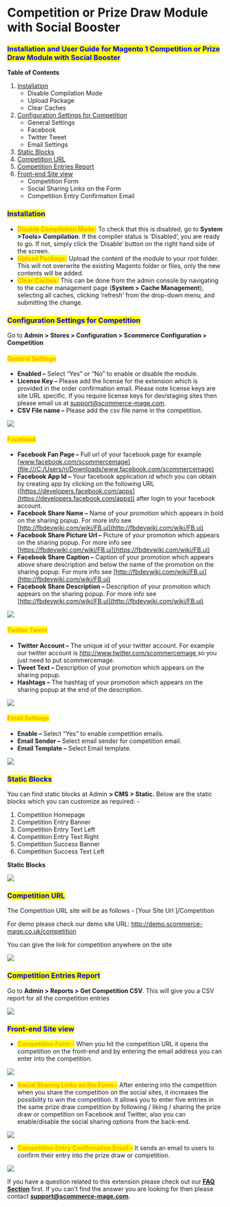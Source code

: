 # Competition or Prize Draw Module with Social Booster

### <mark style="color:blue;">Installation and User Guide for Magento 1 Competition or Prize Draw Module with Social Booster</mark>

**Table of Contents**

1. [Installation ](competition-or-prize-draw-module-with-social-booster.md#\_bookmark0)
   * Disable Compilation Mode&#x20;
   * Upload Package&#x20;
   * Clear Caches&#x20;
2. [Configuration Settings for Competition ](competition-or-prize-draw-module-with-social-booster.md#\_bookmark4)
   * General Settings&#x20;
   * Facebook&#x20;
   * Twitter Tweet&#x20;
   * Email Settings&#x20;
3. [Static Blocks](competition-or-prize-draw-module-with-social-booster.md#static-blocks)
4. [Competition URL ](competition-or-prize-draw-module-with-social-booster.md#\_bookmark10)
5. [Competition Entries Report](competition-or-prize-draw-module-with-social-booster.md#\_bookmark11)
6. [Front-end Site view ](competition-or-prize-draw-module-with-social-booster.md#\_bookmark12)
   * Competition Form&#x20;
   * Social Sharing Links on the Form&#x20;
   * Competition Entry Confirmation Email&#x20;

### <mark style="color:blue;">Installation</mark> <a href="#bookmark0" id="bookmark0"></a>

* <mark style="color:orange;">**Disable Compilation Mode:**</mark> To check that this is disabled, go to **System >Tools> Compilation**. If the compiler status is ‘Disabled’, you are ready to go. If not, simply click the ‘Disable’ button on the right hand side of the screen.
* <mark style="color:orange;">**Upload Package:**</mark> Upload the content of the module to your root folder. This will not overwrite the existing Magento folder or files, only the new contents will be added.
* <mark style="color:orange;">**Clear Caches:**</mark> This can be done from the admin console by navigating to the cache management page (**System > Cache Management**), selecting all caches, clicking ‘refresh’ from the drop-down menu, and submitting the change.

### <mark style="color:blue;">Configuration Settings for Competition</mark> <a href="#bookmark4" id="bookmark4"></a>

Go to **Admin > Stores > Configuration > Scommerce Configuration > Competition**

#### <mark style="color:orange;">General Settings</mark> <a href="#bookmark5" id="bookmark5"></a>

* **Enabled –** Select “Yes” or “No” to enable or disable the module.
* **License Key –** Please add the license for the extension which is provided in the order confirmation email. Please note license keys are site URL specific. If you require license keys for dev/staging sites then please email us at [support@scommerce-mage.com](mailto:support@scommerce-mage.com).
* **CSV File name –** Please add the csv file name in the competition.

![](../../.gitbook/assets/m1comp\_general.jpg)

#### <mark style="color:orange;">Facebook</mark> <a href="#bookmark6" id="bookmark6"></a>

* **Facebook Fan Page –** Full url of your facebook page for example [www.facebook.com/scommercemage](file:///C:/Users/ri/Downloads/www.facebook.com/scommercemage)
* **Facebook App Id –** Your facebook application id which you can obtain by creating app by clicking on the following URL ([https://developers.facebook.com/apps](https://developers.facebook.com/apps)) after login to your facebook account.
* **Facebook Share Name –** Name of your promotion which appears in bold on the sharing popup. For more info see [http://fbdevwiki.com/wiki/FB.ui](http://fbdevwiki.com/wiki/FB.ui)
* **Facebook Share Picture Url –** Picture of your promotion which appears on the sharing popup. For more info see [https://fbdevwiki.com/wiki/FB.ui](https://fbdevwiki.com/wiki/FB.ui)
* **Facebook Share Caption –** Caption of your promotion which appears above share description and below the name of the promotion on the sharing popup. For more info see [http://fbdevwiki.com/wiki/FB.ui](http://fbdevwiki.com/wiki/FB.ui)
* **Facebook Share Description –** Description of your promotion which appears on the sharing popup. For more info see [http://fbdevwiki.com/wiki/FB.ui](http://fbdevwiki.com/wiki/FB.ui)

![](../../.gitbook/assets/m1comp\_facebook.jpg)

#### <mark style="color:orange;">Twitter Tweet</mark> <a href="#bookmark7" id="bookmark7"></a>

* **Twitter Account –** The unique id of your twitter account. For example our twitter account is [http://www.twitter.com/scommercemage ](http://www.twitter.com/scommercemage)so you just need to put scommercemage.
* **Tweet Text –** Description of your promotion which appears on the sharing popup.
* **Hashtags –** The hashtag of your promotion which appears on the sharing popup at the end of the description.

![](../../.gitbook/assets/m1comp\_twitter.jpg)

#### <mark style="color:orange;">Email Settings</mark> <a href="#bookmark8" id="bookmark8"></a>

* **Enable –** Select “Yes” to enable competition emails.
* **Email Sender –** Select email sender for competition email.
* **Email Template –** Select Email template.

![](../../.gitbook/assets/m1comp\_emailsett.jpg)

### <mark style="color:blue;">**Static Blocks**</mark> &#x20;

You can find static blocks at Admin **> CMS > Static.** Below are the static blocks which you can customize as required: -

1. Competition Homepage
2. Competition Entry Banner
3. Competition Entry Text Left
4. Competition Entry Text Right
5. Competition Success Banner
6. Competition Success Text Left

**Static Blocks**

![](<../../.gitbook/assets/5 (18)>)

### <mark style="color:blue;">Competition URL</mark> <a href="#bookmark10" id="bookmark10"></a>

The Competition URL site will be as follows - \[Your Site Url ]/Competition

For demo please check our demo site URL: [http://demo.scommerce-](http://demo.scommerce-mage.co.uk/competition) [mage.co.uk/competition](http://demo.scommerce-mage.co.uk/competition)

You can give the link for competition anywhere on the site

![](../../.gitbook/assets/6)

### <mark style="color:blue;">Competition Entries Report</mark> <a href="#bookmark11" id="bookmark11"></a>

Go to **Admin > Reports > Get Competition CSV**. This will give you a CSV report for all the competition entries

![](<../../.gitbook/assets/7 (41)>)

### <mark style="color:blue;">Front-end Site view</mark> <a href="#bookmark12" id="bookmark12"></a>

* <mark style="color:orange;">**Competition Form –**</mark> When you hit the competition URL it opens the competition on the front-end and by entering the email address you can enter into the competition.

![](<../../.gitbook/assets/8 (41)>)

* <mark style="color:orange;">**Social Sharing Links on the Form –**</mark> After entering into the competition when you share the competition on the social sites, it increases the possibility to win the competition. It allows you to enter five entries in the same prize draw competition by following / liking / sharing the prize draw or competition on Facebook and Twitter, also you can enable/disable the social sharing options from the back-end.

![](<../../.gitbook/assets/9 (38)>)

* <mark style="color:orange;">**Competition Entry Confirmation Email –**</mark> It sends an email to users to confirm their entry into the prize draw or competition.

![](<../../.gitbook/assets/10 (38)>)

If you have a question related to this extension please check out our [**FAQ Section**](https://www.scommerce-mage.com/magento-competition-module-with-social-booster.html#faq) first. If you can't find the answer you are looking for then please contact [**support@scommerce-mage.com**](mailto:core@scommerce-mage.com)**.**
